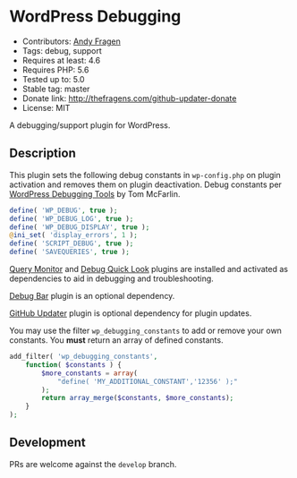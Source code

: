 # WordPress Debugging

* Contributors: [Andy Fragen](https://github.com/afragen)
* Tags: debug, support
* Requires at least: 4.6
* Requires PHP: 5.6
* Tested up to: 5.0
* Stable tag: master
* Donate link: <http://thefragens.com/github-updater-donate>
* License: MIT

A debugging/support plugin for WordPress.

## Description

This plugin sets the following debug constants in `wp-config.php` on plugin activation and removes them on plugin deactivation. Debug constants per [WordPress Debugging Tools](https://tommcfarlin.com/native-wordpress-debugging-tools/) by Tom McFarlin.

```php
define( 'WP_DEBUG', true );
define( 'WP_DEBUG_LOG', true );
define( 'WP_DEBUG_DISPLAY', true );
@ini_set( 'display_errors', 1 );
define( 'SCRIPT_DEBUG', true );
define( 'SAVEQUERIES', true );
```

[Query Monitor](https://wordpress.org/plugins/query-monitor/) and [Debug Quick Look](https://github.com/norcross/debug-quick-look) plugins are installed and activated as dependencies to aid in debugging and troubleshooting.

[Debug Bar](https://wordpress.org/plugins/debug-bar/) plugin is an optional dependency.

[GitHub Updater](https://github.com/afragen/github-updater) plugin is optional dependency for plugin updates.

You may use the filter `wp_debugging_constants` to add or remove your own constants. You **must** return an array of defined constants.

```php
add_filter( 'wp_debugging_constants',
    function( $constants ) {
        $more_constants = array(
            "define( 'MY_ADDITIONAL_CONSTANT','12356' );"
        );
        return array_merge($constants, $more_constants);
    }
);
```

## Development

PRs are welcome against the `develop` branch.
